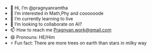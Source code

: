 - 👋 Hi, I’m @pragnyanramtha
- 👀 I’m interested in Math,Phy and coooooode
- 🌱 I’m currently learning to live
- 💞️ I’m looking to collaborate on AI?
- 📫 How to reach me Pragnyan.work@gmail.com
- 😄 Pronouns: HE/Him
- ⚡ Fun fact: There are more trees on earth than stars in milky way

<!---
pragnyanramtha/pragnyanramtha is a ✨ special ✨ repository because its `README.md` (this file) appears on your GitHub profile.
You can click the Preview link to take a look at your changes.
--->
